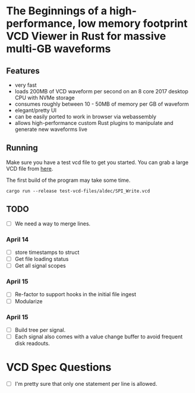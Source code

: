 # The Beginnings of a high-performance, low memory footprint VCD Viewer in Rust for massive multi-GB waveforms

## Features
 - very fast
 - loads 200MB of VCD waveform per second on an 8 core 2017 desktop CPU with NVMe storage
 - consumes roughly between 10 - 50MB of memory per GB of waveform
 - elegant/pretty UI
 - can be easily ported to work in browser via webassembly
 - allows high-performance custom Rust plugins to manipulate and
   generate new waveforms live

## Running

Make sure you have a test vcd file to get you started. You can grab
a large VCD file from
[here](https://drive.google.com/file/d/1pfm2qo2l8fGTHHJ8TLrg1vSGaV_TUbp2/view?usp=sharing).

The first build of the program may take some time.

``cargo run --release test-vcd-files/aldec/SPI_Write.vcd``

## TODO
 - [ ] We need a way to merge lines.

### April 14
 - [ ] store timestamps to struct
 - [ ] Get file loading status
 - [ ] Get all signal scopes

### April 15
 - [ ] Re-factor to support hooks in the initial file ingest
 - [ ] Modularize

### April 15
 - [ ] Build tree per signal.
 - [ ] Each signal also comes with a value change buffer to
       avoid frequent disk readouts.

# VCD Spec Questions
- [ ] I'm pretty sure that only one statement per line is allowed.